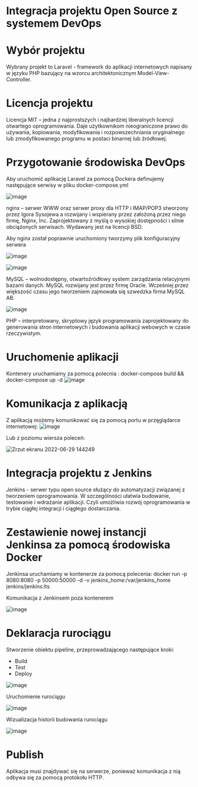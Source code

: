 # Integracja projektu Open Source z systemem DevOps

# Wybór projektu

Wybrany projekt to Laravel - framework do aplikacji internetowych napisany w języku PHP bazujący na wzorcu architektonicznym Model-View-Controller.

# Licencja projektu

Licencja MIT – jedna z najprostszych i najbardziej liberalnych licencji otwartego oprogramowania. Daje użytkownikom nieograniczone prawo do używania, kopiowania, modyfikowania i rozpowszechniania oryginalnego lub zmodyfikowanego programu w postaci binarnej lub źródłowej.


# Przygotowanie środowiska DevOps
  
Aby uruchomić aplikację Laravel za pomocą Dockera definujemy następujące serwisy w pliku docker-compose.yml

![image](https://user-images.githubusercontent.com/58239029/176698062-f25f8033-f54b-4f4f-8ed2-bd3cbf69fe4b.png)

nginx – serwer WWW oraz serwer proxy dla HTTP i IMAP/POP3 stworzony przez Igora Sysojewa a rozwijany i wspierany przez założoną przez niego firmę, Nginx, Inc. Zaprojektowany z myślą o wysokiej dostępności i silnie obciążonych serwisach. Wydawany jest na licencji BSD.

Aby nginx został poprawnie uruchomiony tworzymy plik konfiguracyjny serwera

![image](https://user-images.githubusercontent.com/58239029/176699764-660819ec-6418-421d-baed-ad6274874c2c.png)


![image](https://user-images.githubusercontent.com/58239029/176698169-fc48cb25-925d-4861-a0c7-096af9e3031c.png)

MySQL – wolnodostępny, otwartoźródłowy system zarządzania relacyjnymi bazami danych. MySQL rozwijany jest przez firmę Oracle. Wcześniej przez większość czasu jego tworzeniem zajmowała się szwedzka firma MySQL AB.

![image](https://user-images.githubusercontent.com/58239029/176698244-57af1795-97f3-4f9e-ac4a-e5b49eea20ed.png)

PHP – interpretowany, skryptowy język programowania zaprojektowany do generowania stron internetowych i budowania aplikacji webowych w czasie rzeczywistym.

# Uruchomenie aplikacji

Kontenery uruchamiamy za pomocą polecnia : docker-compose build && docker-compose up -d
![image](https://user-images.githubusercontent.com/58239029/176700613-262399ee-4498-4d01-9a14-20a529012467.png)

# Komunikacja z aplikacją

Z aplikacją możemy komunikować się za pomocą portu w przęglądarce internetowej: 
![image](https://user-images.githubusercontent.com/58239029/176701461-2c4e8482-d788-4b72-9c4d-4012860f3f77.png)

Lub z poziomu wiersza poleceń:

![Zrzut ekranu 2022-06-29 144249](https://user-images.githubusercontent.com/58239029/176701773-70ee8f24-fbf6-4e7f-9123-cd1bc7671fa0.png)


# Integracja projektu z Jenkins

Jenkins - serwer typu open source służący do automatyzacji związanej z tworzeniem oprogramowania. W szczególności ułatwia budowanie, testowanie i wdrażanie aplikacji. Czyli umożliwia rozwój oprogramowania w trybie ciągłej integracji i ciągłego dostarczania.


# Zestawienie nowej instancji Jenkinsa za pomocą środowiska Docker

Jenkinsa uruchamiamy w kontenerze za pomocą polecenia: 
docker run -p 8080:8080 -p 50000:50000 -d -v jenkins_home:/var/jenkins_home jenkins/jenkins:lts

Komunikacja z Jenkinsem poza kontenerem

![image](https://user-images.githubusercontent.com/58239029/176704276-3452cec3-4574-4cfa-8938-7b7a2a30996b.png)

# Deklaracja rurociągu

Stworzenie obiektu pipeline, przeprowadzającego następujące kroki: 
- Build
- Test
- Deploy

![image](https://user-images.githubusercontent.com/58239029/176706071-4686d1a6-2842-4b4b-acc4-a6514bc25568.png)

Uruchomienie rurociągu 

![image](https://user-images.githubusercontent.com/58239029/176707038-3ab88646-1f26-4abc-bd11-1153b76729aa.png)

Wizualizacja historii budowania rurociągu

![image](https://user-images.githubusercontent.com/58239029/176708415-c27c2016-495e-4797-abb2-dc5e036678d3.png)

# Publish

Aplikacja musi znajdywać się na serwerze, ponieważ komunikacja z nią odbywa się za pomocą protokołu HTTP.



